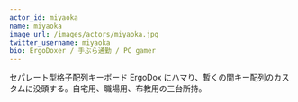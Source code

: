```yaml
---
actor_id: miyaoka
name: miyaoka
image_url: /images/actors/miyaoka.jpg
twitter_username: miyaoka
bio: ErgoDoxer / 手ぶら通勤 / PC gamer
---
```


セパレート型格子配列キーボード ErgoDox にハマり、暫くの間キー配列のカスタムに没頭する。自宅用、職場用、布教用の三台所持。
